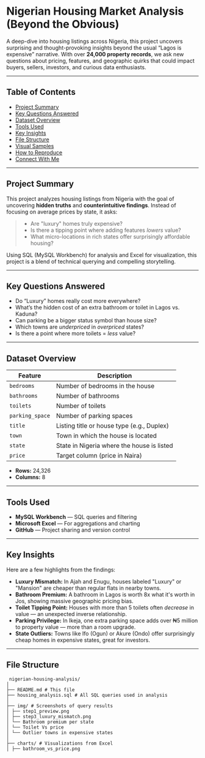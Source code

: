 # Nigerian Housing Market Analysis (Beyond the Obvious)

A deep-dive into housing listings across Nigeria, this project uncovers surprising and thought-provoking insights beyond the usual “Lagos is expensive” narrative. With over **24,000 property records**, we ask new questions about pricing, features, and geographic quirks that could impact buyers, sellers, investors, and curious data enthusiasts.

---

## Table of Contents
- [Project Summary](#-project-summary)
- [Key Questions Answered](#-key-questions-answered)
- [Dataset Overview](#-dataset-overview)
- [Tools Used](#️-tools-used)
- [Key Insights](#-key-insights)
- [File Structure](#-file-structure)
- [Visual Samples](#-visual-samples)
- [How to Reproduce](#-how-to-reproduce)
- [Connect With Me](#-connect-with-me)

---

##  Project Summary

This project analyzes housing listings from Nigeria with the goal of uncovering **hidden truths** and **counterintuitive findings**. Instead of focusing on average prices by state, it asks:

> - Are "luxury" homes truly expensive?
> - Is there a tipping point where adding features *lowers* value?
> - What micro-locations in rich states offer surprisingly affordable housing?

Using SQL (MySQL Workbench) for analysis and Excel for visualization, this project is a blend of technical querying and compelling storytelling.

---

## Key Questions Answered

- Do “Luxury” homes really cost more everywhere?
- What’s the hidden cost of an extra bathroom or toilet in Lagos vs. Kaduna?
- Can parking be a bigger status symbol than house size?
- Which towns are *underpriced* in *overpriced* states?
- Is there a point where more toilets = *less* value?

---

## Dataset Overview

| Feature         | Description                                |
|-----------------|--------------------------------------------|
| `bedrooms`      | Number of bedrooms in the house            |
| `bathrooms`     | Number of bathrooms                        |
| `toilets`       | Number of toilets                          |
| `parking_space` | Number of parking spaces                   |
| `title`         | Listing title or house type (e.g., Duplex) |
| `town`          | Town in which the house is located         |
| `state`         | State in Nigeria where the house is listed |
| `price`         | Target column (price in Naira)             |

- **Rows:** 24,326
- **Columns:** 8

---

## Tools Used

- **MySQL Workbench** — SQL queries and filtering
- **Microsoft Excel** — For aggregations and charting
- **GitHub** — Project sharing and version control

---

## Key Insights

Here are a few highlights from the findings:

- **Luxury Mismatch:** In Ajah and Enugu, houses labeled "Luxury" or "Mansion" are cheaper than regular flats in nearby towns.
- **Bathroom Premium:** A bathroom in Lagos is worth 8x what it's worth in Jos, showing massive geographic pricing bias.
- **Toilet Tipping Point:** Houses with more than 5 toilets often *decrease* in value — an unexpected inverse relationship.
- **Parking Privilege:** In Ikeja, one extra parking space adds over ₦5 million to property value — more than a room upgrade.
- **State Outliers:** Towns like Ifo (Ogun) or Akure (Ondo) offer surprisingly cheap homes in expensive states, great for investors.

---

## File Structure
```text
 nigerian-housing-analysis/
│
├── README.md # This file
├── housing_analysis.sql # All SQL queries used in analysis
│
├── img/ # Screenshots of query results
│ ├── step1_preview.png
│ ├── step3_luxury_mismatch.png
│ └── Bathroom premium per state
│ └── Toilet Vs price 
│ └── Outlier towns in expensive states
│
├── charts/ # Visualizations from Excel
│ ├── bathroom_vs_price.png






